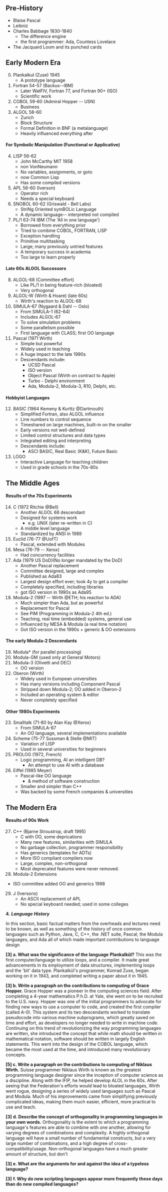 ## Pre-History
- Blaise Pascal
- Leibniz
- Charles Babbage 1830-1840
	- The difference engine
	- the first programmer: Ada, Countess Lovelace
- The Jacquard Loom and its punched cards
## Early Modern Era
0. Plankalkul (Zuse) 1945
	- A prototype language
1. Fortran 54-57 (Backus--IBM)
	- Later WatFIV, Fortran 77, and Fortran 90+ (ISO)
	- Scientific work
2. COBOL 59-60 (Admiral Hopper -- USN)
	- Business
3. ALGOL 58-60
	- Zurich
	- Block Structure
	- Formal Definition in BNF (a metalanguage)
	- Heavily influenced everything after
#### For Symbolic Manipulation (Functional or Applicative)
4. LISP 56-62
	- John McCarthy MIT 1958
	- non VonNeumann
	- No variables, assignments, or goto
	- now Common Lisp
	- Has some compiled versions
5. APL 56-60 (Iverson)
	- Operator rich
	- Needs a special keyboard
6. SNOBOL 60-62 (Griswald - Bell Labs)
	- StriNg Oriented symBOLic Language
	- A dynamic language-- interpreted not compiled
7. PL/1 63-74 IBM (The 'All in one language')
	- Borrowed from everything prior
	- Tried to combine COBOL, FORTRAN, LISP
	- Exception handling
	- Primitive multitasking
	- Large; many previously untried features
	- A temporary success in academia
	- Too large to learn properly
#### Late 60s ALGOL Successors
8. ALGOL-68 (Committee effort)
	- Like PL/1 in being feature-rich (bloated)
	- Very orthogonal
9. ALGOL-W (Wirth & Hoare) (late 60s)
	- Wirth's reaction to ALGOL-68
10. SIMULA-67 (Nygaard & Dahl -- Oslo)
	- From SIMULA-1 (62-64)
	- Includes ALGOL-67
	- To solve simulation problems
	- Some parallelism possible
	- First language with CLASS; first OO language
11. Pascal (1971 Wirth)
	- Simple but powerful
	- Widely used in teaching
	- A huge impact to the late 1990s
	- Descendants include:
		- UCSD Pascal
		- ISO version
		- Object Pascal (Wirth on contract to Apple)
		- Turbo - Delphi environment
		- Ada, Modula-2, Modula-3, R10, Delphi, etc.
#### Hobbyist Languages
12. BASIC (1964 Kemeny & Kurttz @Dartmouth)
	- Simplified Fortran, also ALGOL influence
	- Line numbers to control sequence
	- Timeshared on large machines, built-in on the smaller
	- Early versions not well-defined
	- Limited control structures and data types
	- Integrated editing and interpreting
	- Descendants include:
		- ASCI BASIC, Real Basic (K&K), Future Basic
13. LOGO
	- Interactive Language for teaching children
	- Used in grade schools in the 70s-80s
## The Middle Ages
#### Results of the 70s Experiments
14. C (1972 Ritchie @Bell)
	- Another ALGOL 68 descendant
	- Designed for systems work
		- e.g. UNIX (later re-written in C)
	- A middle level language
	- Standardized by ANSI in 1989
15. Euclid (76-77 @UofT)
	- Pascal, extended with Modules
16. Mesa (76-79 -- Xerox)
	- Had concurrency facilities
17. Ada (1979 US DoD)(No longer mandated by the DoD)
	- Another Pascal replacement
	- Committee designed, large and complex
	- Published as Ada83
	- Largest design effort ever; took 4y to get a compiler
	- Completely specified, including libraries
	- got ISO version in 1990s as Ada95
18. Modula-2 (1997 -- Wirth @ETH; his reaction to ADA)
	- Much simpler than Ada, but as powerful
	- Replacement for Pascal
	- See PIM (Programming in Modula-2 4th ed.)
	- Teaching, real time (embedded) systems, general use
	- Influenced by MESA & Modula (a real time notation)
	- Got ISO version in the 1990s + generic & OO extensions
#### The early Modula-2 Descendants
19. Modula* (for parallel processing)
20. Modula-GM (used only at General Motors)
21. Modula-3 (Olivetti and DEC)
	- OO version
22. Oberon (Wirth)
	- Widely used in European universities
	- Has many versions including Component Pascal
	- Stripped down Modula-2; OO added in Oberon-2
	- Included an operating system & editor
	- Never completely specified
#### Other 1980s Experiments
23. Smalltalk (71-80 by Alan Kay @Xerox)
	- From SIMULA-67
	- An OO language, several implementations available
24. Scheme (75-77 Sussman & Stelle @MIT)
	- Variation of LISP
	- Used in several universities for beginners
25. PROLOG (1972, French)
	- Logic programming, AI an intelligent DB?
		- An attempt to use AI with a database
1. Eiffel (1985 Meyer)
	- Pascal-like OO language
		- & method of software construction
	- Smaller and simpler than C++
	- Was backed by some French companies & universities
## The Modern Era
#### Results of 90s Work
27. C++ (Bjarne Stroustrop, draft 1995)
	- C with OO, some deprications
	- Many new features, similarities with SIMULA
	- No garbage collection, programmer responsibility
	- Has generics (templates for ADTs)
	- More ISO compliant compilers now
	- Large, complex, non-orthogonal
	- Most deprecated features were never removed.
28. Modula-2 Extensions
- ISO committee added OO and generics 1998
29. J (Iversons)
	- An ASCII replacement of APL
	- No special keyboard needed; used in some colleges






**4.** **_Language History_**

In this section, basic factual matters from the overheads and lectures need to be known, as well as something of the history of once common languages such as Python, Java, C, C++, the .NET suite, Pascal, the Modula languages, and Ada all of which made important contributions to language design

**[3] a. What was the significance of the language** **Plankalkül?**
	This was the first computer/language to utilize loops, and a compiler. It made great advancements in its employment of data structures, implementing loops and the 'bit' data type. Plankalkül's programmer, Konrad Zuse, began working on it in 1943, and completed writing a paper about it in 1945.

**[3] b. Write a paragraph on the contributions to computing of Grace Hopper.**
	Grace Hopper was a pioneer in the computing sciences field. After completing a 4-year mathematics P.h.D. at Yale, she went on to be recruited to the U.S. navy. Hopper was one of the initial programmers to advocate for finding new ways to use a computer to code, and created the first compiler (called A-0). This system and its two descendants worked to translate pseudocode into various machine subprograms, which greatly saved on time and effort, as developers no longer needed to write in machine code. Continuing on this trend of revolutionizing the way programming languages are written, she introduced the concept that while math should be written in mathematical notation, software should be written in largely English statements. This went into the design of the COBOL language, which became the most used at the time, and introduced many revolutionary concepts.

**[5] c. Write a paragraph on the contributions to computing of Niklaus Wirth.**
	Suisse programmer Niklaus Wirth is known as the greatest programming language designer since the inception of computer science as a discipline. Along with the IFIP, he helped develop ALOL in the 60s. After seeing that the Federation's efforts would lead to bloated languages, Wirth went rogue, designing a series of widely used languages such as Pascal and Modula. Much of his improvements came from simplifying previously complicated ideas, making them much easier, efficient, more practical to use and teach.

**[3]** **d. Describe the concept of orthogonality in programming languages in your own words.**
	Orthogonality is the extent to which a programming language's features are able to combine with one another, allowing for varying degrees of combinations and complexity. A highly orthogonal language will have a small number of fundamental constructs, but a very large number of combinations, and a high degree of cross-compatibility/usage. Non-orthogonal languages have a much greater amount of structure, but don't 

**[3] e. What are the arguments for and against the idea of a typeless language?**

**[3]** **f. Why do new scripting languages appear more frequently these days than do new compiled languages?**